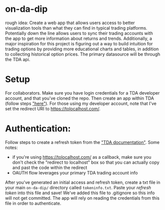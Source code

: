 # on-da-dip
rough idea: Create a web app that allows users access to better visualization tools than what they can find in typical trading platforms.  Potentially down the line allows users to sync their trading accounts with the app to get more information about returns and trends.  Additionally, a major inspiration for this project is figuring out a way to build intuition for trading options by providing more educational charts and tables, in addition to collecting historical option prices.  The primary datasource will be through the TDA api.

# Setup
For collaborators.  Make sure you have login credentials for a TDA developer account, and that you've cloned the repo. Then create an app within TDA (follow steps ["here"]("https://developer.tdameritrade.com/content/getting-started")).  For those using my developer account, note that I've set the redirect URI to https://tolocalhost.com/.


# Authentication:
Follow steps to create a refresh token from the ["TDA documentation"]("https://developer.tdameritrade.com/content/simple-auth-local-apps"). Some notes:

- if you're using https://tolocalhost.com/ as a callback, make sure you don't check the "redirect to localhost" box so that you can actually copy and past the code within the redirect
- OAUTH flow leverages your primary TDA trading account info

After you've generated an initial access and refresh token, create a txt file in your main `on-da-dip/` directory called `tokeninfo.txt`.  Paste your _refresh token_ into this file and save!  We've added this file to .gitignore so this info will not get committed.  The app will rely on reading the credentials from this file in order to authenticate.
